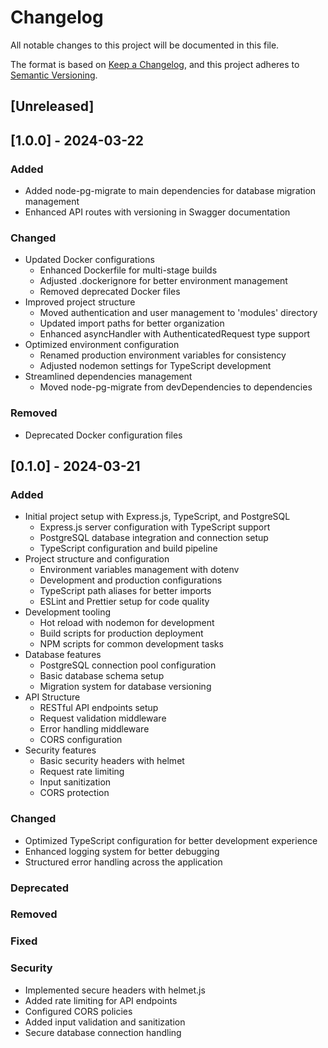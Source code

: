 # Changelog

All notable changes to this project will be documented in this file.

The format is based on [Keep a Changelog](https://keepachangelog.com/en/1.0.0/),
and this project adheres to [Semantic Versioning](https://semver.org/spec/v2.0.0.html).

## [Unreleased]

## [1.0.0] - 2024-03-22

### Added
- Added node-pg-migrate to main dependencies for database migration management
- Enhanced API routes with versioning in Swagger documentation

### Changed
- Updated Docker configurations
  - Enhanced Dockerfile for multi-stage builds
  - Adjusted .dockerignore for better environment management
  - Removed deprecated Docker files
- Improved project structure
  - Moved authentication and user management to 'modules' directory
  - Updated import paths for better organization
  - Enhanced asyncHandler with AuthenticatedRequest type support
- Optimized environment configuration
  - Renamed production environment variables for consistency
  - Adjusted nodemon settings for TypeScript development
- Streamlined dependencies management
  - Moved node-pg-migrate from devDependencies to dependencies

### Removed
- Deprecated Docker configuration files

## [0.1.0] - 2024-03-21

### Added
- Initial project setup with Express.js, TypeScript, and PostgreSQL
  - Express.js server configuration with TypeScript support
  - PostgreSQL database integration and connection setup
  - TypeScript configuration and build pipeline
- Project structure and configuration
  - Environment variables management with dotenv
  - Development and production configurations
  - TypeScript path aliases for better imports
  - ESLint and Prettier setup for code quality
- Development tooling
  - Hot reload with nodemon for development
  - Build scripts for production deployment
  - NPM scripts for common development tasks
- Database features
  - PostgreSQL connection pool configuration
  - Basic database schema setup
  - Migration system for database versioning
- API Structure
  - RESTful API endpoints setup
  - Request validation middleware
  - Error handling middleware
  - CORS configuration
- Security features
  - Basic security headers with helmet
  - Request rate limiting
  - Input sanitization
  - CORS protection

### Changed
- Optimized TypeScript configuration for better development experience
- Enhanced logging system for better debugging
- Structured error handling across the application

### Deprecated

### Removed

### Fixed

### Security
- Implemented secure headers with helmet.js
- Added rate limiting for API endpoints
- Configured CORS policies
- Added input validation and sanitization
- Secure database connection handling 